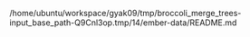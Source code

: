 /home/ubuntu/workspace/gyak09/tmp/broccoli_merge_trees-input_base_path-Q9Cnl3op.tmp/14/ember-data/README.md